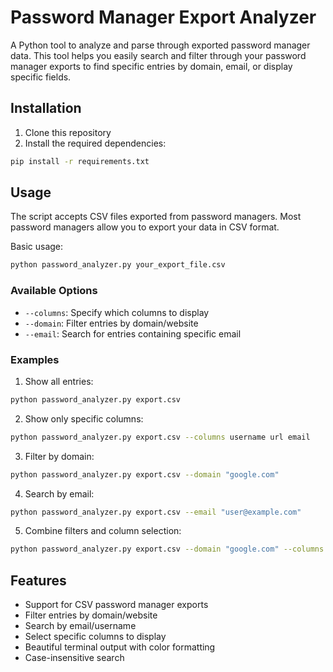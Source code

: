 # Password Manager Export Analyzer

A Python tool to analyze and parse through exported password manager data. This tool helps you easily search and filter through your password manager exports to find specific entries by domain, email, or display specific fields.

## Installation

1. Clone this repository
2. Install the required dependencies:
```bash
pip install -r requirements.txt
```

## Usage

The script accepts CSV files exported from password managers. Most password managers allow you to export your data in CSV format.

Basic usage:
```bash
python password_analyzer.py your_export_file.csv
```

### Available Options

- `--columns`: Specify which columns to display
- `--domain`: Filter entries by domain/website
- `--email`: Search for entries containing specific email

### Examples

1. Show all entries:
```bash
python password_analyzer.py export.csv
```

2. Show only specific columns:
```bash
python password_analyzer.py export.csv --columns username url email
```

3. Filter by domain:
```bash
python password_analyzer.py export.csv --domain "google.com"
```

4. Search by email:
```bash
python password_analyzer.py export.csv --email "user@example.com"
```

5. Combine filters and column selection:
```bash
python password_analyzer.py export.csv --domain "google.com" --columns username url
```

## Features

- Support for CSV password manager exports
- Filter entries by domain/website
- Search by email/username
- Select specific columns to display
- Beautiful terminal output with color formatting
- Case-insensitive search 